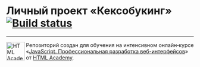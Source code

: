 # Личный проект «Кексобукинг» [![Build status][travis-image]][travis-url]

---

<a href="https://htmlacademy.ru/intensive/javascript"><img align="left" width="50" height="50" alt="HTML Academy" src="https://up.htmlacademy.ru/static/img/intensive/javascript/logo-for-github-2.png"></a>

Репозиторий создан для обучения на интенсивном онлайн‑курсе «[JavaScript. Профессиональная разработка веб-интерфейсов](https://htmlacademy.ru/intensive/javascript)» от [HTML Academy](https://htmlacademy.ru).

[travis-image]: https://travis-ci.com/htmlacademy-javascript/453731-keksobooking-21.svg?branch=master
[travis-url]: https://travis-ci.com/htmlacademy-javascript/453731-keksobooking-21
